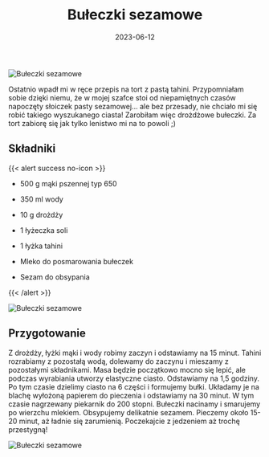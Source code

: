 ﻿---
title: "Bułeczki sezamowe"
date: 2023-06-12
categories:
- pieczywo
tags:
- wegańskie
- bułki
- bez laktozy
- mąka pszenna
- tahini
thumbnailImagePosition: "top"
---
![Bułeczki sezamowe](/img/Buleczki-sezamowe/Buleczki-sezamowe-1.jpg)

Ostatnio wpadł mi w ręce przepis na tort z pastą tahini. Przypomniałam sobie dzięki niemu, że w mojej szafce stoi od niepamiętnych czasów napoczęty słoiczek pasty sezamowej... ale bez przesady, nie chciało mi się robić takiego wyszukanego ciasta! Zarobiłam więc drożdżowe bułeczki. Za tort zabiorę się jak tylko lenistwo mi na to powoli ;) 

<!--more-->

## Składniki
{{< alert success no-icon >}}
- 500 g mąki pszennej typ 650
- 350 ml wody
- 10 g drożdży
- 1 łyżeczka soli
- 1 łyżka tahini

- Mleko do posmarowania bułeczek
- Sezam do obsypania

{{< /alert >}}

![Bułeczki sezamowe](/img/Buleczki-sezamowe/Buleczki-sezamowe-2.jpg)

## Przygotowanie

Z drożdży, łyżki mąki i wody robimy zaczyn i odstawiamy na 15 minut. Tahini rozrabiamy z pozostałą wodą, dolewamy do zaczynu i mieszamy z pozostałymi składnikami.
Masa będzie początkowo mocno się lepić, ale podczas wyrabiania utworzy elastyczne ciasto. Odstawiamy na 1,5 godziny.
Po tym czasie dzielimy ciasto na 6 części i formujemy bułki. Układamy je na blachę wyłożoną papierem do pieczenia i odstawiamy na 30 minut.
W tym czasie nagrzewany piekarnik do 200 stopni.
Bułeczki nacinamy i smarujemy po wierzchu mlekiem. Obsypujemy delikatnie sezamem.
Pieczemy około 15-20 minut, aż ładnie się zarumienią. 
Poczekajcie z jedzeniem aż trochę przestygną!

![Bułeczki sezamowe](/img/Buleczki-sezamowe/Buleczki-sezamowe-3.jpg)
